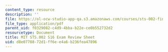 ```yaml
---
content_type: resource
description: ''
file: https://ol-ocw-studio-app-qa.s3.amazonaws.com/courses/sts-002-finance-and-society-spring-2016/d8e0778872d1ff6ee4a6b236fea47896_MITSTS_002S16_ExamReview.pdf
file_type: application/pdf
parent_uid: f0329082-c4d9-4bba-b22e-ce0b552732d2
resourcetype: Document
title: MIT STS.002 S16 Exam Review Sheet
uid: d8e07788-72d1-ff6e-e4a6-b236fea47896
---
```

